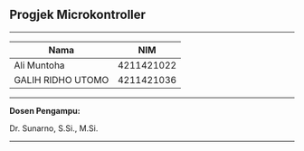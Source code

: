 ## Progjek Microkontroller
---
| Nama | NIM |
|------|------|
| Ali Muntoha | 4211421022 |
| GALIH RIDHO UTOMO | 4211421036 |

---

**Dosen Pengampu:**

Dr. Sunarno, S.Si., M.Si.

---
